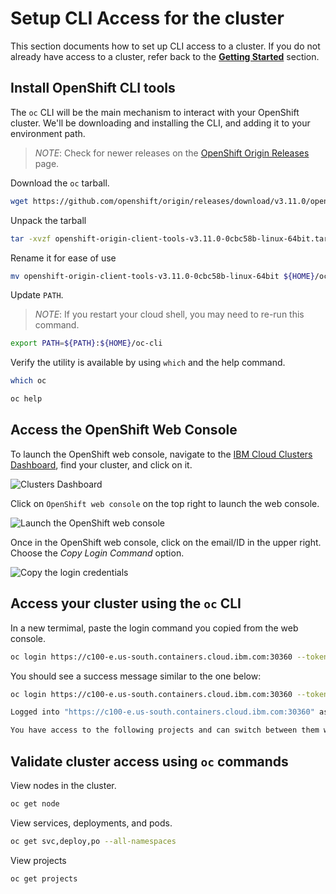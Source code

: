 # Setup CLI Access for the cluster

This section documents how to set up CLI access to a cluster. If you do not already have access to a cluster, refer back to the [**Getting Started**](../getting-started/get_started.md) section.

## Install OpenShift CLI tools

The `oc` CLI will be the main mechanism to interact with your OpenShift cluster. We'll be downloading and installing the CLI, and adding it to your environment path.

> _NOTE_: Check for newer releases on the [OpenShift Origin Releases](https://github.com/openshift/origin/releases/) page.

Download the `oc` tarball.

```bash
wget https://github.com/openshift/origin/releases/download/v3.11.0/openshift-origin-client-tools-v3.11.0-0cbc58b-linux-64bit.tar.gz
```

Unpack the tarball

```bash
tar -xvzf openshift-origin-client-tools-v3.11.0-0cbc58b-linux-64bit.tar.gz
```

Rename it for ease of use

```bash
mv openshift-origin-client-tools-v3.11.0-0cbc58b-linux-64bit ${HOME}/oc-cli
```

Update `PATH`.

> _NOTE_: If you restart your cloud shell, you may need to re-run this command.

```bash
export PATH=${PATH}:${HOME}/oc-cli
```

Verify the utility is available by using `which` and the help command.

```bash
which oc
```

```bash
oc help
```

## Access the OpenShift Web Console

To launch the OpenShift web console, navigate to the [IBM Cloud Clusters Dashboard](https://cloud.ibm.com/kubernetes/clusters), find your cluster, and click on it.

![Clusters Dashboard](../.gitbook/assets/clusters-dashboard.png)

Click on `OpenShift web console` on the top right to launch the web console.

![Launch the OpenShift web console](../.gitbook/assets/launch-console.png)

Once in the OpenShift web console, click on the email/ID in the upper right. Choose the _Copy Login Command_ option.

![Copy the login credentials](../.gitbook/assets/copy-login-command.png)

## Access your cluster using the `oc` CLI

In a new termimal, paste the login command you copied from the web console.

```bash
oc login https://c100-e.us-south.containers.cloud.ibm.com:30360 --token=NYVkVysxxxxxxxxxxxxxxxxxxxxRQa8tM
```

You should see a success message similar to the one below:

```bash
oc login https://c100-e.us-south.containers.cloud.ibm.com:30360 --token=NYVkVysxxxxxxxxxxxxxxxxxxxxRQa8tM

Logged into "https://c100-e.us-south.containers.cloud.ibm.com:30360" as "IAM#stevemar@ca.ibm.com" using the token provided.

You have access to the following projects and can switch between them with 'oc project <projectname>'
```

## Validate cluster access using `oc` commands

View nodes in the cluster.

```bash
oc get node
```

View services, deployments, and pods.

```bash
oc get svc,deploy,po --all-namespaces
```

View projects

```bash
oc get projects
```

